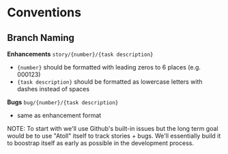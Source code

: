 Conventions
===========

Branch Naming
-------------

**Enhancements**
`story/{number}/{task description}`
- `{number}` should be formatted with leading zeros to 6 places (e.g. 000123)
- `{task description}` should be formatted as lowercase letters with dashes instead of spaces

**Bugs**
`bug/{number}/{task description}`
- same as enhancement format

NOTE: To start with we'll use Github's built-in issues but the long term goal would be to
use "Atoll" itself to track stories + bugs.  We'll essentially build it to boostrap itself
as early as possible in the development process.
